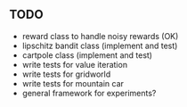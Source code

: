 ## TODO 

* reward class to handle noisy rewards  (OK)
* lipschitz bandit class (implement and test)     
* cartpole class (implement and test)
* write tests for value iteration
* write tests for gridworld
* write tests for mountain car
* general framework for experiments?